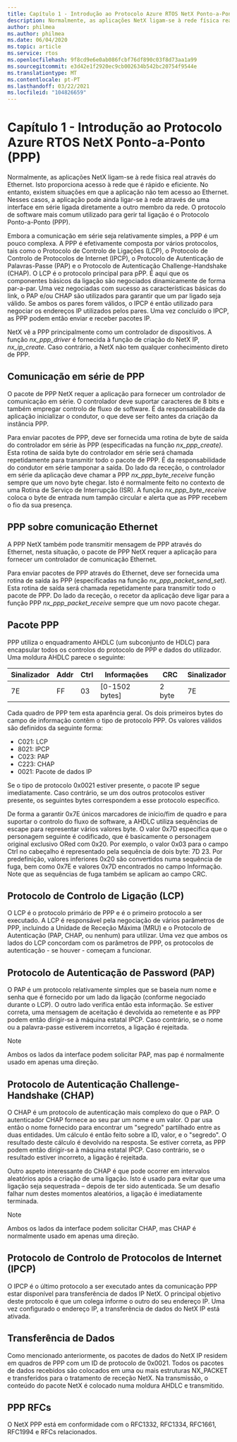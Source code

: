 ```yaml
---
title: Capítulo 1 - Introdução ao Protocolo Azure RTOS NetX Ponto-a-Ponto (PPP)
description: Normalmente, as aplicações NetX ligam-se à rede física real através do Ethernet.
author: philmea
ms.author: philmea
ms.date: 06/04/2020
ms.topic: article
ms.service: rtos
ms.openlocfilehash: 9f8cd9e6e0ab086fcbf76df890c03f8d73aa1a99
ms.sourcegitcommit: e3d42e1f2920ec9cb002634b542bc20754f9544e
ms.translationtype: MT
ms.contentlocale: pt-PT
ms.lasthandoff: 03/22/2021
ms.locfileid: "104826659"
---
```

# <a name="chapter-1---introduction-to-the-azure-rtos-netx-point-to-point-protocol-ppp"></a>Capítulo 1 - Introdução ao Protocolo Azure RTOS NetX Ponto-a-Ponto (PPP)

Normalmente, as aplicações NetX ligam-se à rede física real através do Ethernet. Isto proporciona acesso à rede que é rápido e eficiente. No entanto, existem situações em que a aplicação não tem acesso ao Ethernet. Nesses casos, a aplicação pode ainda ligar-se à rede através de uma interface em série ligada diretamente a outro membro da rede. O protocolo de software mais comum utilizado para gerir tal ligação é o Protocolo Ponto-a-Ponto (PPP).

Embora a comunicação em série seja relativamente simples, a PPP é um pouco complexa. A PPP é efetivamente composta por vários protocolos, tais como o Protocolo de Controlo de Ligações (LCP), o Protocolo de Controlo de Protocolos de Internet (IPCP), o Protocolo de Autenticação de Palavras-Passe (PAP) e o Protocolo de Autenticação Challenge-Handshake (CHAP). O LCP é o protocolo principal para pPP. É aqui que os componentes básicos da ligação são negociados dinamicamente de forma par-a-par. Uma vez negociadas com sucesso as características básicas do link, o PAP e/ou CHAP são utilizados para garantir que um par ligado seja válido. Se ambos os pares forem válidos, o IPCP é então utilizado para negociar os endereços IP utilizados pelos pares. Uma vez concluído o IPCP, as PPP podem então enviar e receber pacotes IP.

NetX vê a PPP principalmente como um controlador de dispositivos. A função *nx_ppp_driver* é fornecida à função de criação do NetX IP, *nx_ip_create*. Caso contrário, a NetX não tem qualquer conhecimento direto de PPP.

## <a name="ppp-serial-communication"></a>Comunicação em série de PPP

O pacote de PPP NetX requer a aplicação para fornecer um controlador de comunicação em série. O controlador deve suportar caracteres de 8 bits e também empregar controlo de fluxo de software. É da responsabilidade da aplicação inicializar o condutor, o que deve ser feito antes da criação da instância PPP.

Para enviar pacotes de PPP, deve ser fornecida uma rotina de byte de saída do controlador em série às PPP (especificadas na função *nx_ppp_create).* Esta rotina de saída byte do controlador em série será chamada repetidamente para transmitir todo o pacote de PPP. É da responsabilidade do condutor em série tamponar a saída. Do lado da receção, o controlador em série da aplicação deve chamar a PPP *nx_ppp_byte_receive* função sempre que um novo byte chegar. Isto é normalmente feito no contexto de uma Rotina de Serviço de Interrupção (ISR). A função *nx_ppp_byte_receive* coloca o byte de entrada num tampão circular e alerta que as PPP recebem o fio da sua presença.

## <a name="ppp-over-ethernet-communication"></a>PPP sobre comunicação Ethernet

A PPP NetX também pode transmitir mensagem de PPP através do Ethernet, nesta situação, o pacote de PPP NetX requer a aplicação para fornecer um controlador de comunicação Ethernet.

Para enviar pacotes de PPP através do Ethernet, deve ser fornecida uma rotina de saída às PPP (especificadas na função *nx_ppp_packet_send_set).* Esta rotina de saída será chamada repetidamente para transmitir todo o pacote de PPP. Do lado da receção, o recetor da aplicação deve ligar para a função PPP *nx_ppp_packet_receive* sempre que um novo pacote chegar.

## <a name="ppp-packet"></a>Pacote PPP

PPP utiliza o enquadramento AHDLC (um subconjunto de HDLC) para encapsular todos os controlos do protocolo de PPP e dados do utilizador. Uma moldura AHDLC parece o seguinte:

|**Sinalizador**|**Addr**|**Ctrl**|**Informações**|**CRC**|**Sinalizador**|
|--------|--------|--------|---------------|-------|--------|
|7E |FF|03|[0-1502 bytes]|2 byte| 7E|

Cada quadro de PPP tem esta aparência geral. Os dois primeiros bytes do campo de informação contêm o tipo de protocolo PPP. Os valores válidos são definidos da seguinte forma:

- C021: LCP
- 8021: IPCP
- C023: PAP
- C223: CHAP
- 0021: Pacote de dados IP

Se o tipo de protocolo 0x0021 estiver presente, o pacote IP segue imediatamente. Caso contrário, se um dos outros protocolos estiver presente, os seguintes bytes correspondem a esse protocolo específico.

De forma a garantir 0x7E únicos marcadores de início/fim de quadro e para suportar o controlo do fluxo de software, a AHDLC utiliza sequências de escape para representar vários valores byte. O valor 0x7D especifica que o personagem seguinte é codificado, que é basicamente o personagem original exclusivo ORed com 0x20. Por exemplo, o valor 0x03 para o campo Ctrl no cabeçalho é representado pela sequência de dois byte: 7D 23. Por predefinição, valores inferiores 0x20 são convertidos numa sequência de fuga, bem como 0x7E e valores 0x7D encontrados no campo Informação. Note que as sequências de fuga também se aplicam ao campo CRC.

## <a name="link-control-protocol-lcp"></a>Protocolo de Controlo de Ligação (LCP)

O LCP é o protocolo primário de PPP e é o primeiro protocolo a ser executado. A LCP é responsável pela negociação de vários parâmetros de PPP, incluindo a Unidade de Receção Máxima (MRU) e o Protocolo de Autenticação (PAP, CHAP, ou nenhum) para utilizar. Uma vez que ambos os lados do LCP concordam com os parâmetros de PPP, os protocolos de autenticação - se houver - começam a funcionar.

## <a name="password-authentication-protocol-pap"></a>Protocolo de Autenticação de Password (PAP)

O PAP é um protocolo relativamente simples que se baseia num nome e senha que é fornecido por um lado da ligação (conforme negociado durante o LCP). O outro lado verifica então esta informação. Se estiver correta, uma mensagem de aceitação é devolvida ao remetente e as PPP podem então dirigir-se à máquina estatal IPCP. Caso contrário, se o nome ou a palavra-passe estiverem incorretos, a ligação é rejeitada.

>[!NOTE]
> Ambos os lados da interface podem solicitar PAP, mas pap é normalmente usado em apenas uma direção.

## <a name="challenge-handshake-authentication-protocol-chap"></a>Protocolo de Autenticação Challenge-Handshake (CHAP)

O CHAP é um protocolo de autenticação mais complexo do que o PAP. O autenticador CHAP fornece ao seu par um nome e um valor. O par usa então o nome fornecido para encontrar um "segredo" partilhado entre as duas entidades. Um cálculo é então feito sobre a ID, valor, e o "segredo". O resultado deste cálculo é devolvido na resposta. Se estiver correta, as PPP podem então dirigir-se à máquina estatal IPCP. Caso contrário, se o resultado estiver incorreto, a ligação é rejeitada.

Outro aspeto interessante do CHAP é que pode ocorrer em intervalos aleatórios após a criação de uma ligação. Isto é usado para evitar que uma ligação seja sequestrada – depois de ter sido autenticada. Se um desafio falhar num destes momentos aleatórios, a ligação é imediatamente terminada.

>[!NOTE]
> Ambos os lados da interface podem solicitar CHAP, mas CHAP é normalmente usado em apenas uma direção.

## <a name="internet-protocol-control-protocol-ipcp"></a>Protocolo de Controlo de Protocolos de Internet (IPCP)

O IPCP é o último protocolo a ser executado antes da comunicação PPP estar disponível para transferência de dados IP NetX. O principal objetivo deste protocolo é que um colega informe o outro do seu endereço IP. Uma vez configurado o endereço IP, a transferência de dados do NetX IP está ativada.

## <a name="data-transfer"></a>Transferência de Dados

Como mencionado anteriormente, os pacotes de dados do NetX IP residem em quadros de PPP com um ID de protocolo de 0x0021. Todos os pacotes de dados recebidos são colocados em uma ou mais estruturas NX_PACKET e transferidos para o tratamento de receção NetX. Na transmissão, o conteúdo do pacote NetX é colocado numa moldura AHDLC e transmitido.

## <a name="ppp-rfcs"></a>PPP RFCs

O NetX PPP está em conformidade com o RFC1332, RFC1334, RFC1661, RFC1994 e RFCs relacionados.